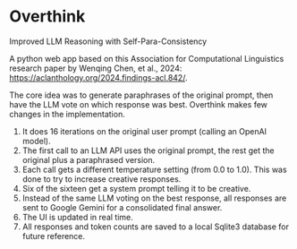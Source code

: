 # Overthink
Improved LLM Reasoning with Self-Para-Consistency

A python web app based on this Association for Computational Linguistics research paper by Wenqing Chen, et al., 2024: https://aclanthology.org/2024.findings-acl.842/. 

The core idea was to generate paraphrases of the original prompt, then have the LLM vote on which response was best. Overthink makes few changes in the implementation.

1. It does 16 iterations on the original user prompt (calling an OpenAI model).
2. The first call to an LLM API uses the original prompt, the rest get the original plus a paraphrased version.
3. Each call gets a different temperature setting (from 0.0 to 1.0). This was done to try to increase creative responses.
4. Six of the sixteen get a system prompt telling it to be creative.
5. Instead of the same LLM voting on the best response, all responses are sent to Google Gemini for a consolidated final answer.
6. The UI is updated in real time.
7. All responses and token counts are saved to a local Sqlite3 database for future reference.


